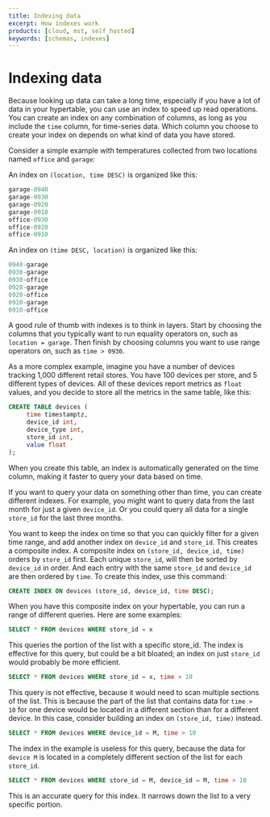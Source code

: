 ```yaml
---
title: Indexing data
excerpt: How indexes work
products: [cloud, mst, self_hosted]
keywords: [schemas, indexes]
---
```


# Indexing data

Because looking up data can take a long time, especially if you have a lot of
data in your hypertable, you can use an index to speed up read operations. You
can create an index on any combination of columns, as long as you include the
`time` column, for time-series data. Which column you choose to create your
index on depends on what kind of data you have stored.

Consider a simple example with temperatures collected from two locations named
`office` and `garage`:

An index on `(location, time DESC)` is organized like this:

```sql
garage-0940
garage-0930
garage-0920
garage-0910
office-0930
office-0920
office-0910
```

An index on `(time DESC, location)` is organized like this:

```sql
0940-garage
0930-garage
0930-office
0920-garage
0920-office
0910-garage
0910-office
```

A good rule of thumb with indexes is to think in layers. Start by choosing the
columns that you typically want to run equality operators on, such as
`location = garage`. Then finish by choosing columns you want to use range
operators on, such as `time > 0930`.

As a more complex example, imagine you have a number of devices tracking
1,000 different retail stores. You have 100 devices per store, and 5 different
types of devices. All of these devices report metrics as `float` values, and you
decide to store all the metrics in the same table, like this:

```sql
CREATE TABLE devices (
     time timestamptz,
     device_id int,
     device_type int,
     store_id int,
     value float
);
```

When you create this table, an index is automatically generated on the time
column, making it faster to query your data based on time.

If you want to query your data on something other than time, you can create
different indexes. For example, you might want to query data from the last month
for just a given `device_id`. Or you could query all data for a single
`store_id` for the last three months.

You want to keep the index on time so that you can quickly filter for a given
time range, and add another index on `device_id` and `store_id`. This creates a
composite index. A composite index on `(store_id, device_id, time)` orders by
`store_id` first. Each unique `store_id`, will then be sorted by `device_id` in
order. And each entry with the same `store_id` and `device_id` are then ordered
by `time`. To create this index, use this command:

```sql
CREATE INDEX ON devices (store_id, device_id, time DESC);
```

When you have this composite index on your hypertable, you can run a range of
different queries. Here are some examples:

```sql
SELECT * FROM devices WHERE store_id = x
```

This queries the portion of the list with a specific store_id. The index is
effective for this query, but could be a bit bloated; an index on just
`store_id` would probably be more efficient.

```sql
SELECT * FROM devices WHERE store_id = x, time > 10
```

This query is not effective, because it would need to scan multiple sections of
the list. This is because the part of the list that contains data for
`time > 10` for one device would be located in a different section than for a
different device. In this case, consider building an index on `(store_id, time)`
instead.

```sql
SELECT * FROM devices WHERE device_id = M, time > 10
```

The index in the example is useless for this query, because the data for
`device M` is located in a completely different section of the list for each
`store_id`.

```sql
SELECT * FROM devices WHERE store_id = M, device_id = M, time > 10
```

This is an accurate query for this index. It narrows down the list to a very
specific portion.
